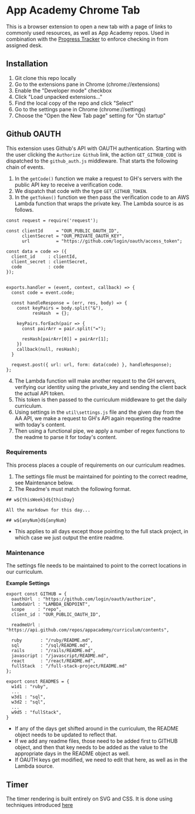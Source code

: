 # App Academy Chrome Tab

This is a browser extension to open a new tab with a page of links to commonly used resources, as well as App Academy repos. Used in combination with the [Progress Tracker][progress-tracker] to enforce checking in from assigned desk.

[progress-tracker]: https://github.com/appacademy/progress-tracker

## Installation

1. Git clone this repo locally
2. Go to the extensions pane in Chrome (chrome://extensions)
3. Enable the "Developer mode" checkbox
4. Click "Load unpacked extensions..."
5. Find the local copy of the repo and click "Select"
6. Go to the settings pane in Chrome (chrome://settings)
7. Choose the "Open the New Tab page" setting for "On startup"

## Github OAUTH

This extension uses Github's API with OAUTH authentication. Starting with the user clicking the `Authorize Github` link, the action `GET_GITHUB_CODE` is dispatched to the `github_auth.js` middleware. That starts the following chain of events.

1. In the `getCode()` function we make a request to GH's servers with the public API key to receive a verification code.
2. We dispatch that code with the type `GET_GITHUB_TOKEN`.
3. In the `getToken()` function we then pass the verification code to an AWS Lambda function that wraps the private key. The Lambda source is as follows.

```
const request = require('request');

const clientId     = "OUR_PUBLIC_OAUTH_ID",
      clientSecret = "OUR_PRIVATE_OAUTH_KEY",
      url          = "https://github.com/login/oauth/access_token";

const data = code => ({
  client_id     : clientId,
  client_secret : clientSecret,
  code          : code
});


exports.handler = (event, context, callback) => {
  const code = event.code;

  const handleResponse = (err, res, body) => {
    const keyPairs = body.split("&"),
          resHash  = {};

    keyPairs.forEach(pair => {
      const pairArr = pair.split("=");

      resHash[pairArr[0]] = pairArr[1];
    })
    callback(null, resHash);
  }

  request.post({ url: url, form: data(code) }, handleResponse);
};
```

4. The Lambda function will make another request to the GH servers, verifying our identity using the private_key and sending the client back the actual API token.
5. This token is then passed to the curriculum middleware to get the daily curriculum.
6. Using settings in the `util\settings.js` file and the given day from the AA API, we make a request to GH's API again requesting the readme with today's content.
7. Then using a functional pipe, we apply a number of regex functions to the readme to parse it for today's content.

### Requirements

This process places a couple of requirements on our curriculum readmes.

1. The settings file must be maintained for pointing to the correct readme, see Maintenance below.
2. The Readme's must match the following format.

```
## w${thisWeek}d${thisDay}

All the markdown for this day...

## w${anyNum}d${anyNum}
```
* This applies to all days except those pointing to the full stack project, in which case we just output the entire readme.

### Maintenance

The settings file needs to be maintained to point to the correct locations in our curriculum.

__Example Settings__

```
export const GITHUB = {
  oauthUrl  : "https://github.com/login/oauth/authorize",
  lambdaUrl : "LAMBDA_ENDPOINT",
  scope     : "repo",
  client_id : "OUR_PUBLIC_OAUTH_ID",

  readmeUrl : "https://api.github.com/repos/appacademy/curriculum/contents",

  ruby       : "/ruby/README.md",
  sql        : "/sql/README.md",
  rails      : "/rails/README.md",
  javascript : "/javascript/README.md",
  react      : "/react/README.md",
  fullStack  : "/full-stack-project/README.md"
};

export const READMES = {
  w1d1 : "ruby",
  ...
  w3d1 : "sql",
  w3d2 : "sql",
  ...
  w9d5 : "fullStack",
}
```

* If any of the days get shifted around in the curriculum, the README object needs to be updated to reflect that.
* If we add any readme files, those need to be added first to GITHUB object, and then that key needs to be added as the value to the appropriate days in the README object as well.
* If OAUTH keys get modified, we need to edit that here, as well as in the Lambda source.

## Timer
The timer rendering is built entirely on SVG and CSS. It is done using techniques introduced [here](https://css-tricks.com/svg-line-animation-works/)
